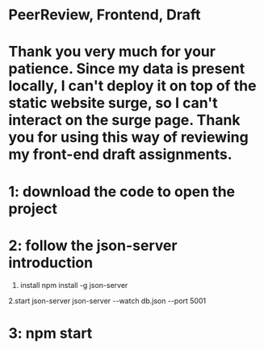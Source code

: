 # PeerReview, Frontend, Draft

# Thank you very much for your patience. Since my data is present locally, I can't deploy it on top of the static website surge, so I can't interact on the surge page. Thank you for using this way of reviewing my front-end draft assignments.

# 1: download the code to open the project

# 2: follow the json-server introduction

1. install
npm install -g json-server

2.start json-server
json-server --watch db.json --port 5001

# 3: npm start
